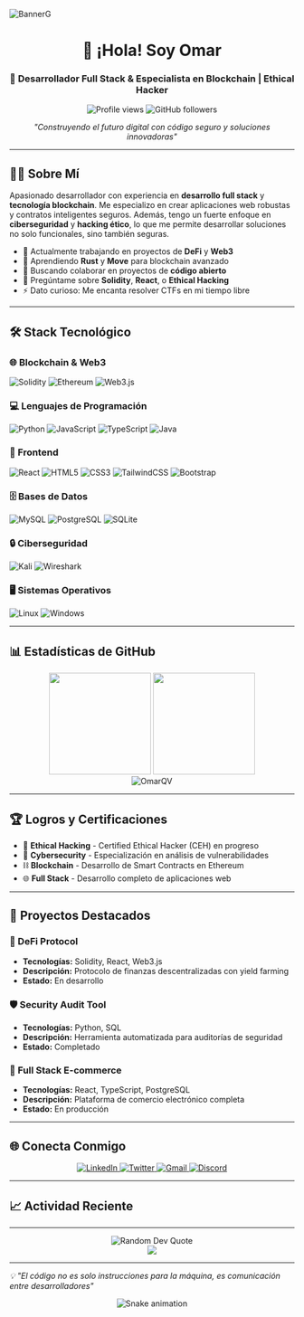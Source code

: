 ![BannerG](https://github.com/OmarQV/OmarQV/assets/153705582/0949c262-d2be-400a-b2da-0460b7db07ab)

<h1 align="center">👋 ¡Hola! Soy Omar</h1>
<h3 align="center">🚀 Desarrollador Full Stack & Especialista en Blockchain | Ethical Hacker</h3>

<p align="center">
  <img src="https://komarev.com/ghpvc/?username=OmarQV&label=Profile%20Visitors&color=blueviolet&style=flat" alt="Profile views" />
  <img src="https://img.shields.io/github/followers/OmarQV?label=Followers&style=social" alt="GitHub followers" />
</p>

<p align="center">
  <em>"Construyendo el futuro digital con código seguro y soluciones innovadoras"</em>
</p>

---

## 🧑‍💻 Sobre Mí

Apasionado desarrollador con experiencia en **desarrollo full stack** y **tecnología blockchain**. Me especializo en crear aplicaciones web robustas y contratos inteligentes seguros. Además, tengo un fuerte enfoque en **ciberseguridad** y **hacking ético**, lo que me permite desarrollar soluciones no solo funcionales, sino también seguras.

- 🔭 Actualmente trabajando en proyectos de **DeFi** y **Web3**
- 🌱 Aprendiendo **Rust** y **Move** para blockchain avanzado
- 👯 Buscando colaborar en proyectos de **código abierto**
- 💬 Pregúntame sobre **Solidity**, **React**, o **Ethical Hacking**
- ⚡ Dato curioso: Me encanta resolver CTFs en mi tiempo libre

---

## 🛠️ Stack Tecnológico

### 🌐 Blockchain & Web3
![Solidity](https://img.shields.io/badge/Solidity-%23363636.svg?style=for-the-badge&logo=solidity&logoColor=white)
![Ethereum](https://img.shields.io/badge/Ethereum-3C3C3D?style=for-the-badge&logo=Ethereum&logoColor=white)
![Web3.js](https://img.shields.io/badge/web3.js-F16822?style=for-the-badge&logo=web3.js&logoColor=white)

### 💻 Lenguajes de Programación
![Python](https://img.shields.io/badge/python-3670A0?style=for-the-badge&logo=python&logoColor=ffdd54)
![JavaScript](https://img.shields.io/badge/javascript-%23323330.svg?style=for-the-badge&logo=javascript&logoColor=%23F7DF1E)
![TypeScript](https://img.shields.io/badge/typescript-%23007ACC.svg?style=for-the-badge&logo=typescript&logoColor=white)
![Java](https://img.shields.io/badge/java-%23ED8B00.svg?style=for-the-badge&logo=openjdk&logoColor=white)

### 🎨 Frontend
![React](https://img.shields.io/badge/react-%2320232a.svg?style=for-the-badge&logo=react&logoColor=%2361DAFB)
![HTML5](https://img.shields.io/badge/html5-%23E34F26.svg?style=for-the-badge&logo=html5&logoColor=white)
![CSS3](https://img.shields.io/badge/css3-%231572B6.svg?style=for-the-badge&logo=css3&logoColor=white)
![TailwindCSS](https://img.shields.io/badge/tailwindcss-%2338B2AC.svg?style=for-the-badge&logo=tailwind-css&logoColor=white)
![Bootstrap](https://img.shields.io/badge/bootstrap-%238511FA.svg?style=for-the-badge&logo=bootstrap&logoColor=white)

### 🗄️ Bases de Datos
![MySQL](https://img.shields.io/badge/mysql-%2300000f.svg?style=for-the-badge&logo=mysql&logoColor=white)
![PostgreSQL](https://img.shields.io/badge/postgresql-%23316192.svg?style=for-the-badge&logo=postgresql&logoColor=white)
![SQLite](https://img.shields.io/badge/sqlite-%2307405e.svg?style=for-the-badge&logo=sqlite&logoColor=white)

### 🔒 Ciberseguridad
![Kali](https://img.shields.io/badge/Kali-268BEE?style=for-the-badge&logo=kalilinux&logoColor=white)
![Wireshark](https://img.shields.io/badge/Wireshark-1679A7?style=for-the-badge&logo=Wireshark&logoColor=white)

### 🖥️ Sistemas Operativos
![Linux](https://img.shields.io/badge/Linux-FCC624?style=for-the-badge&logo=linux&logoColor=black)
![Windows](https://img.shields.io/badge/Windows-0078D6?style=for-the-badge&logo=windows&logoColor=white)

---

## 📊 Estadísticas de GitHub

<div align="center">
  <img height="180em" src="https://github-readme-stats.vercel.app/api?username=OmarQV&show_icons=true&theme=tokyonight&include_all_commits=true&count_private=true"/>
  <img height="180em" src="https://github-readme-stats.vercel.app/api/top-langs/?username=OmarQV&layout=compact&langs_count=7&theme=tokyonight"/>
</div>

<div align="center">
  <img src="https://github-readme-streak-stats.herokuapp.com/?user=OmarQV&theme=tokyonight" alt="OmarQV" />
</div>

---

## 🏆 Logros y Certificaciones

- 🎯 **Ethical Hacking** - Certified Ethical Hacker (CEH) en progreso
- 🔐 **Cybersecurity** - Especialización en análisis de vulnerabilidades
- ⛓️ **Blockchain** - Desarrollo de Smart Contracts en Ethereum
- 🌐 **Full Stack** - Desarrollo completo de aplicaciones web

---

## 🚀 Proyectos Destacados

### 🔗 DeFi Protocol
- **Tecnologías:** Solidity, React, Web3.js
- **Descripción:** Protocolo de finanzas descentralizadas con yield farming
- **Estado:** En desarrollo

### 🛡️ Security Audit Tool
- **Tecnologías:** Python, SQL
- **Descripción:** Herramienta automatizada para auditorías de seguridad
- **Estado:** Completado

### 📱 Full Stack E-commerce
- **Tecnologías:** React, TypeScript, PostgreSQL
- **Descripción:** Plataforma de comercio electrónico completa
- **Estado:** En producción

---

## 🌐 Conecta Conmigo

<p align="center">
  <a href="https://linkedin.com/in/tu-perfil" target="_blank">
    <img src="https://img.shields.io/badge/LinkedIn-%230077B5.svg?style=for-the-badge&logo=linkedin&logoColor=white" alt="LinkedIn"/>
  </a>
  <a href="https://twitter.com/tu-usuario" target="_blank">
    <img src="https://img.shields.io/badge/Twitter-%231DA1F2.svg?style=for-the-badge&logo=Twitter&logoColor=white" alt="Twitter"/>
  </a>
  <a href="mailto:tu-email@gmail.com">
    <img src="https://img.shields.io/badge/Gmail-D14836?style=for-the-badge&logo=gmail&logoColor=white" alt="Gmail"/>
  </a>
  <a href="https://discord.gg/tu-usuario" target="_blank">
    <img src="https://img.shields.io/badge/Discord-%237289DA.svg?style=for-the-badge&logo=discord&logoColor=white" alt="Discord"/>
  </a>
</p>

---

## 📈 Actividad Reciente

<!--START_SECTION:activity-->
<!--END_SECTION:activity-->

---

<div align="center">
  <img src="https://quotes-github-readme.vercel.app/api?type=horizontal&theme=tokyonight" alt="Random Dev Quote"/>
</div>

<div align="center">
  <img src="https://capsule-render.vercel.app/api?type=waving&color=gradient&height=100&section=footer"/>
</div>

---

*💡 "El código no es solo instrucciones para la máquina, es comunicación entre desarrolladores"*

<p align="center">
  <img src="https://github.com/OmarQV/OmarQV/blob/output/github-contribution-grid-snake.svg" alt="Snake animation" />
</p>
